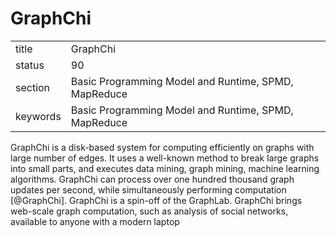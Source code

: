 # GraphChi


|          |                                                      |
| -------- | ---------------------------------------------------- |
| title    | GraphChi                                             | 
| status   | 90                                                   |
| section  | Basic Programming Model and Runtime, SPMD, MapReduce |
| keywords | Basic Programming Model and Runtime, SPMD, MapReduce |



GraphChi is a disk-based system for computing efficiently on graphs
with large number of edges.  It uses a well-known method to break
large graphs into small parts, and executes data mining, graph mining,
machine learning algorithms. GraphChi can process over one hundred
thousand graph updates per second, while simultaneously performing
computation [@GraphChi]. GraphChi is a spin-off of the
GraphLab. GraphChi brings web-scale graph computation, such as
analysis of social networks, available to anyone with a modern laptop

     
